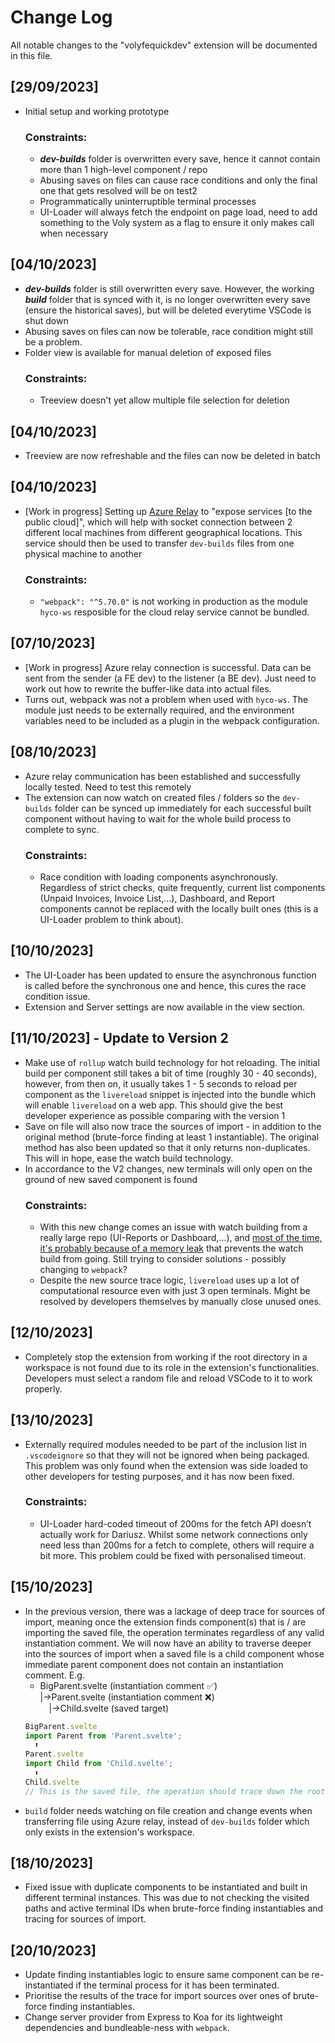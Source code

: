 # Change Log

All notable changes to the "volyfequickdev" extension will be documented in this file.

## [29/09/2023]

- Initial setup and working prototype<br />
  ### Constraints:
    - <b><i>dev-builds</i></b> folder is overwritten every save, hence it cannot contain more than 1 high-level component / repo
    - Abusing saves on files can cause race conditions and only the final one that gets resolved will be on test2
    - Programmatically uninterruptible terminal processes
    - UI-Loader will always fetch the endpoint on page load, need to add something to the Voly system as a flag to ensure it only makes call when necessary
## [04/10/2023]
- <b><i>dev-builds</i></b> folder is still overwritten every save. However, the working <b><i>build</i></b> folder that is synced with it, is no longer overwritten every save (ensure the historical saves), but will be deleted everytime VSCode is shut down
- Abusing saves on files can now be tolerable, race condition might still be a problem.
- Folder view is available for manual deletion of exposed files<br />
  ### Constraints:
    - Treeview doesn't yet allow multiple file selection for deletion
## [04/10/2023]
- Treeview are now refreshable and the files can now be deleted in batch
## [04/10/2023]
- [Work in progress] Setting up [Azure Relay](https://learn.microsoft.com/en-us/azure/azure-relay/relay-what-is-it) to "expose services [to the public cloud]", which will help with socket connection between 2 different local machines from different geographical locations. This service should then be used to transfer ```dev-builds``` files from one physical machine to another<br />
  ### Constraints:
    - ```"webpack": "^5.70.0"``` is not working in production as the module ```hyco-ws``` resposible for the cloud relay service cannot be bundled.
## [07/10/2023]
- [Work in progress] Azure relay connection is successful. Data can be sent from the sender (a FE dev) to the listener (a BE dev). Just need to work out how to rewrite the buffer-like data into actual files.
- Turns out, webpack was not a problem when used with ```hyco-ws```. The module just needs to be externally required, and the environment variables need to be included as a plugin in the webpack configuration.
## [08/10/2023]
- Azure relay communication has been established and successfully locally tested. Need to test this remotely
- The extension can now watch on created files / folders so the ```dev-builds``` folder can be synced up immediately for each successful built component without having to wait for the whole build process to complete to sync.<br />
  ### Constraints:
    - Race condition with loading components asynchronously. Regardless of strict checks, quite frequently, current list components (Unpaid Invoices, Invoice List,...), Dashboard, and Report components cannot be replaced with the locally built ones (this is a UI-Loader problem to think about).
## [10/10/2023]
- The UI-Loader has been updated to ensure the asynchronous function is called before the synchronous one and hence, this cures the race condition issue.
- Extension and Server settings are now available in the view section.
## [11/10/2023] - Update to Version 2
- Make use of ```rollup``` watch build technology for hot reloading. The initial build per component still takes a bit of time (roughly 30 - 40 seconds), however, from then on, it usually takes 1 - 5 seconds to reload per component as the ```livereload``` snippet is injected into the bundle which will enable ```livereload``` on a web app. This should give the best developer experience as possible comparing with the version 1
- Save on file will also now trace the sources of import - in addition to the original method (brute-force finding at least 1 instantiable). The original method has also been updated so that it only returns non-duplicates. This will in hope, ease the watch build technology.
- In accordance to the V2 changes, new terminals will only open on the ground of new saved component is found<br />
  ### Constraints:
    - With this new change comes an issue with watch building from a really large repo (UI-Reports or Dashboard,...), and [most of the time, it's probably because of a memory leak](https://stackoverflow.com/questions/53230823/fatal-error-ineffective-mark-compacts-near-heap-limit-allocation-failed-javas) that prevents the watch build from going. Still trying to consider solutions - possibly changing to ```webpack```?
    - Despite the new source trace logic, ```livereload``` uses up a lot of computational resource even with just 3 open terminals. Might be resolved by developers themselves by manually close unused ones.
## [12/10/2023]
- Completely stop the extension from working if the root directory in a workspace is not found due to its role in the extension's functionalities. Developers must select a random file and reload VSCode to it to work properly.
## [13/10/2023]
- Externally required modules needed to be part of the inclusion list in ```.vscodeignore``` so that they will not be ignored when being packaged. This problem was only found when the extension was side loaded to other developers for testing purposes, and it has now been fixed.<br />
  ### Constraints:
    - UI-Loader hard-coded timeout of 200ms for the fetch API doesn’t actually work for Dariusz. Whilst some network connections only need less than 200ms for a fetch to complete, others will require a bit more. This problem could be fixed with personalised timeout.
## [15/10/2023]
- In the previous version, there was a lackage of deep trace for sources of import, meaning once the extension finds component(s) that is / are importing the saved file, the operation terminates regardless of any valid instantiation comment. We will now have an ability to traverse deeper into the sources of import when a saved file is a child component whose immediate parent component does not contain an instantiation comment. E.g.<br />
  - BigParent.svelte (instantiation comment ✅)<br />
  |->Parent.svelte (instantiation comment ❌)<br />
    &emsp;|->Child.svelte (saved target)
  ```typescript
  BigParent.svelte
  import Parent from 'Parent.svelte';
    ⬆️
  Parent.svelte
  import Child from 'Child.svelte';
    ⬆️
  Child.svelte
  // This is the saved file, the operation should trace down the root where instantiation comment will be found...
  ```
- ```build``` folder needs watching on file creation and change events when transferring file using Azure relay, instead of ```dev-builds``` folder which only exists in the extension's workspace.
## [18/10/2023]
- Fixed issue with duplicate components to be instantiated and built in different terminal instances. This was due to not checking the visited paths and active terminal IDs when brute-force finding instantiables and tracing for sources of import.
## [20/10/2023]
- Update finding instantiables logic to ensure same component can be re-instantiated if the terminal process for it has been terminated.
- Prioritise the results of the trace for import sources over ones of brute-force finding instantiables.
- Change server provider from Express to Koa for its lightweight dependencies and bundleable-ness with ```webpack```.
<br />
